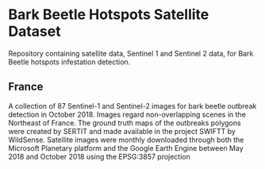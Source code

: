 # Bark Beetle Hotspots Satellite Dataset
Repository containing satellite data, Sentinel 1 and Sentinel 2 data, for Bark Beetle hotspots infestation detection.

## France
A collection of 87 Sentinel-1 and Sentinel-2 images for bark beetle outbreak detection in October 2018. Images regard non-overlapping scenes in the Northeast of France. The ground truth maps of the outbreaks polygons were created by SERTIT and made available in the project SWIFTT by WildSense. Satellite images were monthly downloaded through  both the  Microsoft Planetary platform and  the Google Earth Engine between May 2018 and October 2018 using the EPSG:3857 projection